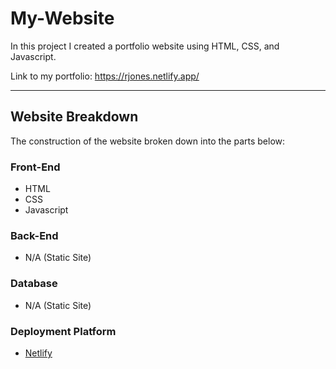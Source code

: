 # My-Website

In this project I created a portfolio website using HTML, CSS, and Javascript. 

Link to my portfolio: https://rjones.netlify.app/


---

## Website Breakdown

The construction of the website broken down into the parts below:

### Front-End

- HTML
- CSS
- Javascript


### Back-End 

- N/A (Static Site)


### Database 

- N/A (Static Site)

### Deployment Platform

- [Netlify](https://app.netlify.com/)

